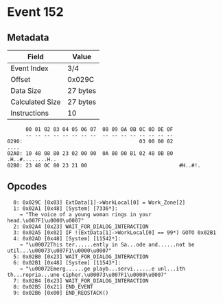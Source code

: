 # Event 152

## Metadata

| Field           | Value    |
|-----------------|----------|
| Event Index     | 3/4      |
| Offset          | 0x029C   |
| Data Size       | 27 bytes |
| Calculated Size | 27 bytes |
| Instructions    | 10       |

```
      00 01 02 03 04 05 06 07  08 09 0A 0B 0C 0D 0E 0F
      -- -- -- -- -- -- -- --  -- -- -- -- -- -- -- --
0290:                                      03 00 00 02              ....
02A0: 10 48 08 80 23 02 00 00  0A 80 00 B1 02 48 0B 80  .H..#........H..
02B0: 23 48 0C 80 23 21 00                              #H..#!.         
```

## Opcodes

```
  0: 0x029C [0x03] ExtData[1]->WorkLocal[0] = Work_Zone[2]
  1: 0x02A1 [0x48] [System] [7336*]:
    → "The voice of a young woman rings in your head.\u007F1\u0000\u0007"
  2: 0x02A4 [0x23] WAIT_FOR_DIALOG_INTERACTION
  3: 0x02A5 [0x02] IF !(ExtData[1]->WorkLocal[0] == 99*) GOTO 0x02B1
  4: 0x02AD [0x48] [System] [11542*]:
    → "\u00072This ter......ently in Sa...ode and......not be util...\u00073\u007F1\u0000\u0007"
  5: 0x02B0 [0x23] WAIT_FOR_DIALOG_INTERACTION
  6: 0x02B1 [0x48] [System] [11543*]:
    → "\u00072Emerg......ge playb...servi......e unl...ith th...ropria...une cipher.\u00073\u007F1\u0000\u0007"
  7: 0x02B4 [0x23] WAIT_FOR_DIALOG_INTERACTION
  8: 0x02B5 [0x21] END_EVENT
  9: 0x02B6 [0x00] END_REQSTACK()
```
